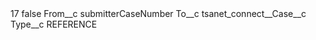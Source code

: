 <?xml version="1.0" encoding="UTF-8"?>
<CustomMetadata xmlns="http://soap.sforce.com/2006/04/metadata" xmlns:xsi="http://www.w3.org/2001/XMLSchema-instance" xmlns:xsd="http://www.w3.org/2001/XMLSchema">
    <label>17</label>
    <protected>false</protected>
    <values>
        <field>From__c</field>
        <value xsi:type="xsd:string">submitterCaseNumber</value>
    </values>
    <values>
        <field>To__c</field>
        <value xsi:type="xsd:string">tsanet_connect__Case__c</value>
    </values>
    <values>
        <field>Type__c</field>
        <value xsi:type="xsd:string">REFERENCE</value>
    </values>
</CustomMetadata>
